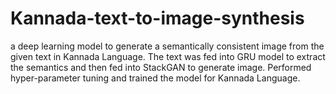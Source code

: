 # Kannada-text-to-image-synthesis
a deep learning model to generate a semantically consistent image from the given text in Kannada Language. The text was fed into GRU model to extract the semantics and then fed into StackGAN to generate image. Performed hyper-parameter tuning and trained the model for Kannada Language.
